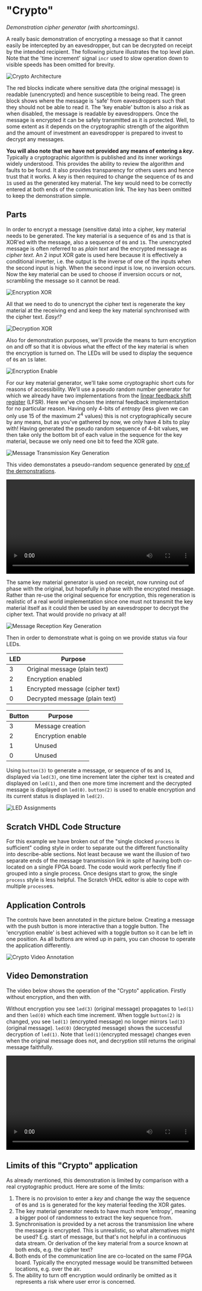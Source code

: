 # "Crypto"

_Demonstration cipher generator (with shortcomings)_.

A really basic demonstration of encrypting a message so that it cannot easily be intercepted by an eavesdropper, but can be decrypted on receipt by the intended recipient. The following picture illustrates the top level plan. Note that the 'time increment' signal `incr` used to slow operation down to visible speeds has been omitted for brevity.

![Crypto Architecture](images/circuit_diagrams/crypto.png)

The red blocks indicate where sensitive data (the original message) is readable (unencrypted) and hence susceptible to being read. The green block shows where the message is 'safe' from eavesdroppers such that they should not be able to read it. The 'key enable' button is also a risk as when disabled, the message is readable by eavesdroppers. Once the message is encrypted it can be safely transmitted as it is protected. Well, to some extent as it depends on the cryptographic strength of the algorithm and the amount of investment an eavesdropper is prepared to invest to decrypt any messages.

**You will also note that we have not provided any means of entering a _key_.** Typically a cryptographic algorithm is published and its inner workings widely understood. This provides the ability to review the algorithm and faults to be found. It also provides transparency for others users and hence trust that it works. A key is then required to change the sequence of `0`s and `1`s used as the generated key material. The key would need to be correctly entered at both ends of the communication link. The key has been omitted to keep the demonstration simple.

## Parts

In order to encrypt a message (sensitive data) into a cipher, key material needs to be generated. The key material is a sequence of `0`s and `1`s that is XOR'ed with the message, also a sequence of `0`s and `1`s. The unencrypted message is often referred to as _plain text_ and the encrypted message as _cipher text_. An 2 input XOR gate is used here because it is effectively a conditional inverter, i.e. the output is the inverse of one of the inputs when the second input is high. When the second input is low, no inversion occurs. Now the key material can be used to choose if inversion occurs or not, scrambling the message so it cannot be read.

![Encryption XOR](images/scratch_blocks/crypto_cipher_xor.png)

All that we need to do to unencrypt the cipher text is regenerate the key material at the receiving end and keep the key material synchronised with the cipher text. _Easy!?_

![Decryption XOR](images/scratch_blocks/crypto_plain_xor.png)

Also for demonstration purposes, we'll provide the means to turn encryption on and off so that it is obvious what the effect of the key material is when the encryption is turned on. The LEDs will be used to display the sequence of `0`s an `1`s later.

![Encryption Enable](images/scratch_blocks/crypto_cipher_enable.png)

For our key material generator, we'll take some cryptographic short cuts for reasons of accessibility. We'll use a pseudo random number generator for which we already have two implementations from the [linear feedback shift register](lfsr.md) (LFSR). Here we've chosen the internal feedback implementation for no particular reason. Having only 4-bits of _entropy_ (less given we can only use 15 of the maximum 2<sup>4</sup> values) this is not cryptographically secure by any means, but as you've gathered by now, we only have 4 bits to play with! Having generated the pseudo random sequence of 4-bit values, we then take only the bottom bit of each value in the sequence for the key material, because we only need one bit to feed the XOR gate.

![Message Transmission Key Generation](images/scratch_blocks/crypto_src_key_gen.png)

This video demonstates a pseudo-random sequence generated by [one of the demonstrations](lfsr.md).

<video width="100%" controls style="max-width:500px">
  <source src="./images/lfsr_internal.mp4" type="video/mp4">
</video>

The same key material generator is used on receipt, now running out of phase with the original, but hopefully in phase with the encrypted message. Rather than re-use the original sequence for encryption, this regeneration is realistic of a real world implementation since one must not transmit the key material itself as it could then be used by an eavesdropper to decrypt the cipher text. That would provide no privacy at all!

![Message Reception Key Generation](images/scratch_blocks/crypto_dest_key_gen.png)

Then in order to demonstrate what is going on we provide status via four LEDs.

| LED | Purpose                         |
|-----|---------------------------------|
|  3  | Original message (plain text)   |
|  2  | Encryption enabled              |
|  1  | Encrypted message (cipher text) |
|  0  | Decrypted message (plain text)  |

| Button | Purpose           |
|--------|-------------------|
|    3   | Message creation  |
|    2   | Encryption enable |
|    1   | Unused            |
|    0   | Unused            |

Using `button(3)` to generate a message, or sequence of `0`s and `1`s, displayed via `led(3)`, one time increment later the cipher text is created and displayed on `led(1)`, and then one more time increment and the decrypted message is displayed on `led(0)`. `button(2)` is used to enable encryption and its current status is displayed in `led(2)`.

![LED Assignments](images/scratch_blocks/crypto_display.png)

## Scratch VHDL Code Structure

For this example we have broken out of the "single clocked `process` is sufficient" coding style in order to separate out the different functionality into describe-able sections. Not least because we want the illusion of two separate ends of the message transmission link in spite of having both co-located on a single FPGA board. The code would work perfectly fine if grouped into a single process. Once designs start to grow, the single `process` style is less helpful. The Scratch VHDL editor is able to cope with multiple `process`es.

## Application Controls

The controls have been annotated in the picture below. Creating a message with the push button is more interactive than a toggle button. The 'encryption enable' is best achieved with a toggle button so it can be left in one position. As all buttons are wired up in pairs, you can choose to operate the application differently.

![Crypto Video Annotation](images/crypto_video_annotated.png)

## Video Demonstration

The video below shows the operation of the "Crypto" application. Firstly without encryption, and then with.

Without encryption you see `led(3)` (original message) propagates to `led(1)` and then `led(0)` which each time increment. When toggle `button(2)` is changed, you see `led(1)` (encrypted message) no longer mirrors `led(3)` (original message). `led(0)` (decrypted message) shows the successful decryption of `led(1)`. Note that `led(1)`(encrypted message) changes even when the original message does not, and decryption still returns the original message faithfully.

<video width="100%" controls style="max-width:500px">
  <source src="./images/crypto.mp4" type="video/mp4">
</video>

## Limits of this "Crypto" application

As already mentioned, this demonstration is limited by comparison with a real cryptographic product. Here are some of the limits:

1. There is no provision to enter a _key_ and change the way the sequence of `0`s and `1`s is generated for the key material feeding the XOR gates.
2. The key material generator needs to have much more 'entropy', meaning a bigger pool of randomness to extract the key sequence from.
3. Synchronisation is provided by a net across the transmission line where the message is encrypted. This is unrealistic, so what alternatives might be used? E.g. start of message, but that's not helpful in a continuous data stream. Or derivation of the key material from a source known at both ends, e.g. the cipher text?
4. Both ends of the communication line are co-located on the same FPGA board. Typically the encrypted message would be transmitted between locations, e.g. over the air.
5. The ability to turn off encryption would ordinarily be omitted as it represents a risk where user error is concerned.
